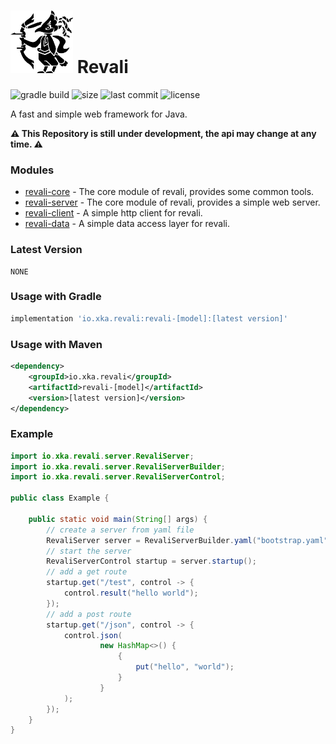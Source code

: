 # <img src=logo.png width=100 height=100/> Revali

![gradle build](https://github.com/fe1fan/revali/actions/workflows/gradle.yml/badge.svg)
![size](https://img.shields.io/github/languages/code-size/fe1fan/revali)
![last commit](https://img.shields.io/github/last-commit/fe1fan/revali)
![license](https://img.shields.io/github/license/fe1fan/revali)

A fast and simple web framework for Java.

**⚠️ This Repository is still under development, the api may change at any time. ⚠️**

### Modules

- [revali-core](revali-core) - The core module of revali, provides some common tools.
- [revali-server](revali-server) - The core module of revali, provides a simple web server.
- [revali-client](revali-client) - A simple http client for revali.
- [revali-data](revali-data) - A simple data access layer for revali.

### Latest Version
```
NONE
```

### Usage with Gradle

```groovy
implementation 'io.xka.revali:revali-[model]:[latest version]'
```

### Usage with Maven

```xml
<dependency>
    <groupId>io.xka.revali</groupId>
    <artifactId>revali-[model]</artifactId>
    <version>[latest version]</version>
</dependency>
```

### Example

```java
import io.xka.revali.server.RevaliServer;
import io.xka.revali.server.RevaliServerBuilder;
import io.xka.revali.server.RevaliServerControl;

public class Example {

    public static void main(String[] args) {
        // create a server from yaml file
        RevaliServer server = RevaliServerBuilder.yaml("bootstrap.yaml");
        // start the server
        RevaliServerControl startup = server.startup();
        // add a get route
        startup.get("/test", control -> {
            control.result("hello world");
        });
        // add a post route
        startup.get("/json", control -> {
            control.json(
                    new HashMap<>() {
                        {
                            put("hello", "world");
                        }
                    }
            );
        });
    }
}
```
